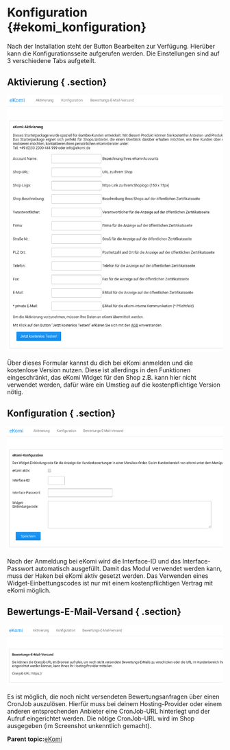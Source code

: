 # Konfiguration {#ekomi_konfiguration}

Nach der Installation steht der Button Bearbeiten zur Verfügung. Hierüber kann die Konfigurationsseite aufgerufen werden. Die Einstellungen sind auf 3 verschiedene Tabs aufgeteilt.

## Aktivierung { .section}

![](Bilder/20170330_001.png "Aktivierungsformular")

Über dieses Formular kannst du dich bei eKomi anmelden und die kostenlose Version nutzen. Diese ist allerdings in den Funktionen eingeschränkt, das eKomi Widget für den Shop z.B. kann hier nicht verwendet werden, dafür wäre ein Umstieg auf die kostenpflichtige Version nötig.

## Konfiguration { .section}

![](Bilder/20170330_002.png "eKomi-Konfiguration")

Nach der Anmeldung bei eKomi wird die Interface-ID und das Interface-Passwort automatisch ausgefüllt. Damit das Modul verwendet werden kann, muss der Haken bei eKomi aktiv gesetzt werden. Das Verwenden eines Widget-Einbettungscodes ist nur mit einem kostenpflichtigen Vertrag mit eKomi möglich.

## Bewertungs-E-Mail-Versand { .section}

![](Bilder/20170330_003.png "Bewertungs-E-Mail-Versand")

Es ist möglich, die noch nicht versendeten Bewertungsanfragen über einen CronJob auszulösen. Hierfür muss bei deinem Hosting-Provider oder einem anderen entsprechenden Anbieter eine CronJob-URL hinterlegt und der Aufruf eingerichtet werden. Die nötige CronJob-URL wird im Shop ausgegeben \(im Screenshot unkenntlich gemacht\).

**Parent topic:**[eKomi](7_4_2_ekomi.md)

